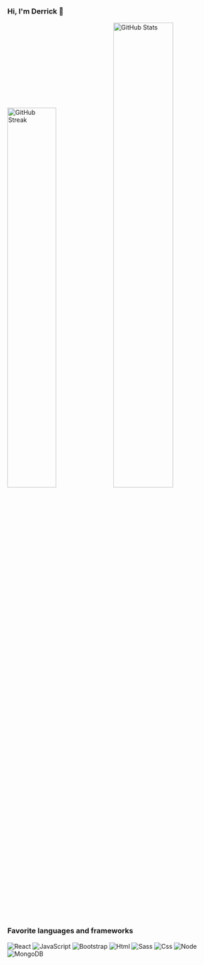 
### Hi, I'm Derrick 👋

<img src="https://streak-stats.demolab.com?user=decodesalot&theme=calm&hide_border=true" alt="GitHub Streak" style="width: 47%; display: inline-block;" />
<img src="https://github-readme-stats.vercel.app/api?username=decodesalot&show_icons=true&theme=onedark&hide_border=true&hide_title=true&count_private=true&bg_color=383f50" alt="GitHub Stats" style="width: 52%; display: inline-block;" />


### Favorite languages and frameworks

![React](https://img.shields.io/badge/ReactJS-61DAFB.svg?logo=react&logoColor=black)
![JavaScript](https://img.shields.io/badge/JavaScript-F7DF1E.svg?logo=javascript&logoColor=black)
![Bootstrap](https://img.shields.io/badge/Bootstrap-7952B3.svg?logo=bootstrap&logoColor=white)
![Html](https://img.shields.io/badge/HTML-E34F26.svg?logo=html5&logoColor=white)
![Sass](https://img.shields.io/badge/Sass-CC6699.svg?logo=sass&logoColor=white)
![Css](https://img.shields.io/badge/CSS-1572B6.svg?logo=css3&logoColor=white)
![Node](https://img.shields.io/badge/Node.js-339933.svg?logo=nodedotjs&logoColor=white)
![MongoDB](https://img.shields.io/badge/MongoDB-47A248.svg?logo=mongodb&logoColor=white)




<!--
**decodesalot/decodesalot** is a ✨ _special_ ✨ repository because its `README.md` (this file) appears on your GitHub profile.

Here are some ideas to get you started:

- 🔭 I’m currently working on ...
- 🌱 I’m currently learning ...
- 👯 I’m looking to collaborate on ...
- 🤔 I’m looking for help with ...
- 💬 Ask me about ...
- 📫 How to reach me: ...
- 😄 Pronouns: ...
- ⚡ Fun fact: ...
-->
